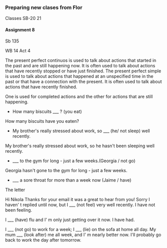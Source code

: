### Preparing new clases from Flor
 
Classes SB-20 21

#### Assignment 8

Sb 135

WB 14 Act 4

The present perfect continuos is used to talk about actions that started in the past and are still happening now. It is often used to talk about actions that have recently stopped or have just finished.
The present perfect simple is used to talk about actions that happened at an unspecified time in the past or that have a connection with the present. It is often used to talk about actions that have recently finished.

One is used for completed actions and the other for actions that are still happening.

- How many biscuits ___ ? (you eat)

How many biscuits have you eaten?

- My brother's really stressed about work, so
___ (he/ not sleep) well recently.

My brother's really stressed about work, so he hasn't been sleeping well recently.

- ___ to the gym for long - just a few weeks.(Georgia / not go)

Georgia hasn't gone to the gym for long - just a few weeks.

- ___ a sore throat for more than a week now (Jaime / have)



The letter

Hi Nikola
Thanks for your email it was a great to hear from you!
Sorry I haven' t replied until now,
but I  ___ (not feel) very well recently.
 I have not been feeling.

I ___ (have) flu and I' m only just getting over it now.
I have had.

I ___ (not go) to work for a week; I ___ (lie) on the sofa
at home all day. My mum ___ (look after) me all week, and I' m 
nearly better now. I'll probably go back to work the day
after tomorrow.



